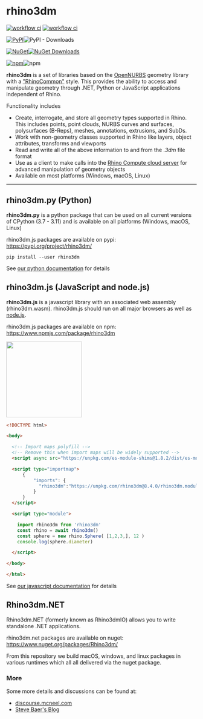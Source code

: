 # rhino3dm

[![workflow ci](https://github.com/mcneel/rhino3dm/actions/workflows/workflow_ci.yml/badge.svg?branch=main)](https://github.com/mcneel/rhino3dm/actions/workflows/workflow_ci.yml)
[![workflow ci](https://github.com/mcneel/rhino3dm/actions/workflows/workflow_release.yml/badge.svg?branch=main)](https://github.com/mcneel/rhino3dm/actions/workflows/workflow_release.yml)


[![PyPI](https://img.shields.io/pypi/v/rhino3dm.svg?style=flat-square)](https://pypi.org/project/rhino3dm)![PyPI - Downloads](https://img.shields.io/pypi/dm/rhino3dm?style=flat-square)

[![NuGet](https://img.shields.io/nuget/v/Rhino3dm.svg?style=flat-square)](https://www.nuget.org/profiles/McNeel)[![NuGet Downloads](https://img.shields.io/nuget/dt/rhino3dm.svg?style=flat-square)](https://www.nuget.org/packages/rhino3dm/)

[![npm](https://img.shields.io/npm/v/rhino3dm.svg?style=flat-square)](https://www.npmjs.com/package/rhino3dm)![npm](https://img.shields.io/npm/dm/rhino3dm?style=flat-square)


**rhino3dm** is a set of libraries based on the [OpenNURBS](https://developer.rhino3d.com/guides/opennurbs/what-is-opennurbs/) geometry library with a ["RhinoCommon"](https://developer.rhino3d.com/guides/rhinocommon/what-is-rhinocommon/) style. This provides the ability to access and manipulate geometry through .NET, Python or JavaScript applications independent of Rhino.  

Functionality includes

- Create, interrogate, and store all geometry types supported in Rhino. This includes points, point clouds, NURBS curves and surfaces, polysurfaces (B-Reps), meshes, annotations, extrusions, and SubDs.
- Work with non-geometry classes supported in Rhino like layers, object attributes, transforms and viewports
- Read and write all of the above information to and from the *.3dm* file format
- Use as a client to make calls into the [Rhino Compute cloud server](https://www.rhino3d.com/compute) for advanced manipulation of geometry objects
- Available on most platforms (Windows, macOS, Linux)

---

## rhino3dm.py (Python)
**rhino3dm.py** is a python package that can be used on all current versions of CPython (3.7 - 3.11) and is available on all platforms (Windows, macOS, Linux) 

rhino3dm.js packages are available on pypi: https://pypi.org/project/rhino3dm/

`pip install --user rhino3dm`

See [our python documentation](docs/python/RHINO3DM.PY.md) for details


## rhino3dm.js (JavaScript and node.js)

**rhino3dm.js** is a javascript library with an associated web assembly (rhino3dm.wasm). rhino3dm.js should run on all major browsers as well as [node.js](https://nodejs.org/).

rhino3dm.js packages are available on npm: https://www.npmjs.com/package/rhino3dm

<img src="docs/images/rhino3dm_rhinologo.png" width="200"></img>

```html
<!DOCTYPE html>

<body>

  <!-- Import maps polyfill -->
  <!-- Remove this when import maps will be widely supported -->
  <script async src="https://unpkg.com/es-module-shims@1.8.2/dist/es-module-shims.js"></script>

  <script type="importmap">
      {
          "imports": {
            "rhino3dm":"https://unpkg.com/rhino3dm@8.4.0/rhino3dm.module.min.js"
          }
      }
  </script>

  <script type="module">

    import rhino3dm from 'rhino3dm'
    const rhino = await rhino3dm()
    const sphere = new rhino.Sphere( [1,2,3,], 12 )
    console.log(sphere.diameter)

  </script>

</body>

</html>
```

See [our javascript documentation](docs/javascript/RHINO3DM.JS.md) for details

## Rhino3dm.NET

Rhino3dm.NET (formerly known as Rhino3dmIO) allows you to write standalone .NET applications. 

rhino3dm.net packages are available on nuget: https://www.nuget.org/packages/Rhino3dm/

From this repository we build macOS, windows, and linux packages in various runtimes which all all delivered via the nuget package.

### More

Some more details and discussions can be found at:
  * [discourse.mcneel.com](https://discourse.mcneel.com/c/rhino-developer/rhino3dm/)
  * [Steve Baer's Blog](https://stevebaer.wordpress.com/2018/10/15/rhino3dm-geometry-toolkits-for-net-python-and-javascript/)
  

